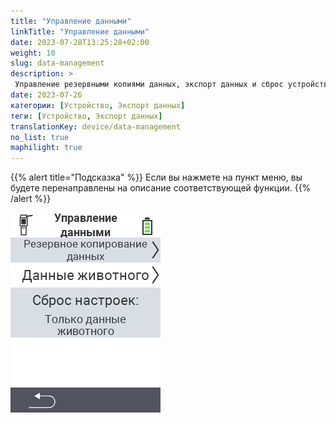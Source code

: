 ```yaml
---
title: "Управление данными"
linkTitle: "Управление данными"
date: 2023-07-28T13:25:28+02:00
weight: 10
slug: data-management
description: >
 Управление резервными копиями данных, экспорт данных и сброс устройства
date: 2023-07-26
категории: [Устройство, Экспорт данных]
теги: [Устройство, Экспорт данных]
translationKey: device/data-management
no_list: true
maphilight: true
---
```

{{% alert title="Подсказка" %}}
Если вы нажмете на пункт меню, вы будете перенаправлены на описание соответствующей функции.
{{% /alert %}}

<img src="menu.png" alt="Управление данными VitalControl" title="Управление данными" usemap="#workmap" class="maphilight" />

<map name="workmap">
  <area shape="rect" coords="2,40,238,80" alt="Резервное копирование данных" title="Инструкции по созданию резервной копии можно найти здесь&#10;Клик мышью: открыть документацию" href="/ru/docs/device/data-management/data-backup/">

  <area shape="rect" coords="2,80,238,120" alt="Данные животных" title="Инструкции по восстановлению резервной копии можно найти здесь&#10;Клик мышью: открыть документацию" href="/ru/docs/device/data-management/animal-data/">

  <area shape="rect" coords="2,120,238,200" alt="Сброс настроек" title="Вся информация и инструкции по сбросу устройства и данных животных можно найти здесь&#10;Клик мышью: открыть документацию" href="/ru/docs/reset/">

  <area shape="rect" coords="2,282,120,319" alt="Назад" title="Вся информация и инструкции по экспорту данных животных можно найти здесь&#10;Клик мышью: открыть документацию" href="/ru/docs/device/">
</map>
